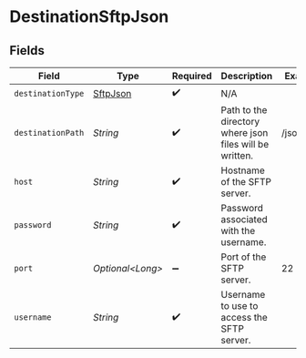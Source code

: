 # DestinationSftpJson


## Fields

| Field                                                   | Type                                                    | Required                                                | Description                                             | Example                                                 |
| ------------------------------------------------------- | ------------------------------------------------------- | ------------------------------------------------------- | ------------------------------------------------------- | ------------------------------------------------------- |
| `destinationType`                                       | [SftpJson](../../models/shared/SftpJson.md)             | :heavy_check_mark:                                      | N/A                                                     |                                                         |
| `destinationPath`                                       | *String*                                                | :heavy_check_mark:                                      | Path to the directory where json files will be written. | /json_data                                              |
| `host`                                                  | *String*                                                | :heavy_check_mark:                                      | Hostname of the SFTP server.                            |                                                         |
| `password`                                              | *String*                                                | :heavy_check_mark:                                      | Password associated with the username.                  |                                                         |
| `port`                                                  | *Optional\<Long>*                                       | :heavy_minus_sign:                                      | Port of the SFTP server.                                | 22                                                      |
| `username`                                              | *String*                                                | :heavy_check_mark:                                      | Username to use to access the SFTP server.              |                                                         |